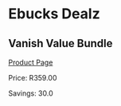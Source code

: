 
# Ebucks Dealz
## Vanish Value Bundle
[Product Page](https://www.ebucks.com/web/shop/productSelected.do?prodId=1140742612&catId=909917204)

Price: R359.00

Savings: 30.0


	